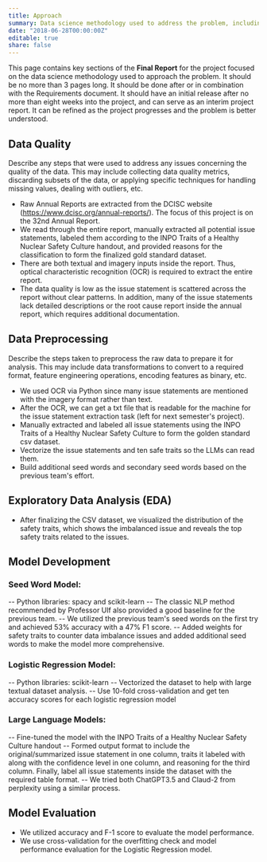 ```yaml
---
title: Approach
summary: Data science methodology used to address the problem, including data preprocessing steps, exploratory data analysis, feature engineering techniques, machine learning models, and evaluation metrics.
date: "2018-06-28T00:00:00Z"
editable: true
share: false
---
```


This page contains key sections of the **Final Report** for the project focused on the data science methodology used to approach the problem.  It should be no more than 3 pages long.  It should be done after or in combination with the Requirements document.  It should have an initial release after no more than eight weeks into the project, and can serve as an interim project report.  It can be refined as the project progresses and the problem is better understood.  

## Data Quality

Describe any steps that were used to address any issues concerning the quality of the data.  This may include collecting data quality metrics, discarding subsets of the data, or applying specific techniques for handling missing values, dealing with outliers, etc. 
- Raw Annual Reports are extracted from the DCISC website (https://www.dcisc.org/annual-reports/). The focus of this project is on the 32nd Annual Report.
- We read through the entire report, manually extracted all potential issue statements, labeled them according to the INPO Traits of a Healthy Nuclear Safety Culture handout, and provided reasons for the classification to form the finalized gold standard dataset. 
- There are both textual and imagery inputs inside the report. Thus, optical characteristic recognition (OCR) is required to extract the entire report.
- The data quality is low as the issue statement is scattered across the report without clear patterns. In addition, many of the issue statements lack detailed descriptions or the root cause report inside the annual report, which requires additional documentation.

## Data Preprocessing

Describe the steps taken to preprocess the raw data to prepare it for analysis. This may include data transformations to convert to a required format, feature engineering operations, encoding features as binary, etc.

- We used OCR via Python since many issue statements are mentioned with the imagery format rather than text.
- After the OCR, we can get a txt file that is readable for the machine for the issue statement extraction task (left for next semester's project).
- Manually extracted and labeled all issue statements using the INPO Traits of a Healthy Nuclear Safety Culture to form the golden standard csv dataset.
- Vectorize the issue statements and ten safe traits so the LLMs can read them.
- Build additional seed words and secondary seed words based on the previous team's effort.

## Exploratory Data Analysis (EDA)

- After finalizing the CSV dataset, we visualized the distribution of the safety traits, which shows the imbalanced issue and reveals the top safety traits related to the issues.

## Model Development

### Seed Word Model:
-- Python libraries: spacy and scikit-learn
-- The classic NLP method recommended by Professor Ulf also provided a good baseline for the previous team.
-- We utilized the previous team's seed words on the first try and achieved 53% accuracy with a 47% F1 score. 
-- Added weights for safety traits to counter data imbalance issues and added additional seed words to make the model more comprehensive.

### Logistic Regression Model:
-- Python libraries: scikit-learn
-- Vectorized the dataset to help with large textual dataset analysis.
-- Use 10-fold cross-validation and get ten accuracy scores for each logistic regression model

### Large Language Models:
-- Fine-tuned the model with the INPO Traits of a Healthy Nuclear Safety Culture handout
-- Formed output format to include the original/summarized issue statement in one column, traits it labeled with along with the confidence level in one column, and reasoning for the third column. Finally, label all issue statements inside the dataset with the required table format.
-- We tried both ChatGPT3.5 and Claud-2 from perplexity using a similar process.


## Model Evaluation

- We utilized accuracy and F-1 score to evaluate the model performance. 
- We use cross-validation for the overfitting check and model performance evaluation for the Logistic Regression model.
